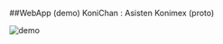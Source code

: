 ##WebApp (demo) KoniChan : Asisten Konimex (proto)

![demo](https://github.com/user-attachments/assets/29c55210-e171-40f4-9f6e-473d12cec96d)

